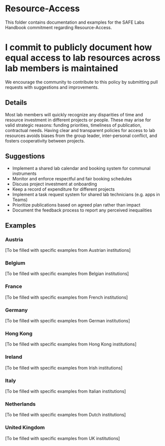 # Resource-Access

This folder contains documentation and examples for the SAFE Labs Handbook commitment regarding Resource-Access.

# I commit to publicly document how equal access to lab resources across lab members is maintained

We encourage the community to contribute to this policy by submitting pull requests with suggestions and improvements.

## Details
Most lab members will quickly recognize any disparities of time and resource investment in different projects or people. These may arise for valid strategic reasons: funding priorities, timeliness of publication, contractual needs. Having clear and transparent policies for access to lab resources avoids biases from the group leader, inter-personal conflict, and fosters cooperativity between projects.

## Suggestions
- Implement a shared lab calendar and booking system for communal instruments
- Monitor and enforce respectful and fair booking schedules
- Discuss project investment at onboarding
- Keep a record of expenditure for different projects
- Implement a task request system for shared lab technicians (e.g. apps in Teams)
- Prioritize publications based on agreed plan rather than impact
- Document the feedback process to report any perceived inequalities

## Examples

### Austria
[To be filled with specific examples from Austrian institutions]

### Belgium
[To be filled with specific examples from Belgian institutions]

### France
[To be filled with specific examples from French institutions]

### Germany
[To be filled with specific examples from German institutions]

### Hong Kong
[To be filled with specific examples from Hong Kong institutions]

### Ireland
[To be filled with specific examples from Irish institutions]

### Italy
[To be filled with specific examples from Italian institutions]

### Netherlands
[To be filled with specific examples from Dutch institutions]

### United Kingdom
[To be filled with specific examples from UK institutions]

